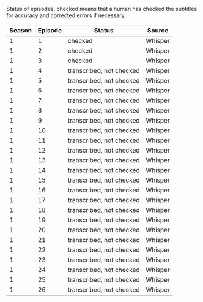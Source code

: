 Status of episodes, checked means that a human has checked the subtitles for accuracy and corrected errors if necessary.  

|Season|Episode|Status|Source|
|---|---|---|---|
|1|1|checked|Whisper|
|1|2|checked|Whisper|
|1|3|checked|Whisper|
|1|4|transcribed, not checked|Whisper|
|1|5|transcribed, not checked|Whisper|
|1|6|transcribed, not checked|Whisper|
|1|7|transcribed, not checked|Whisper|
|1|8|transcribed, not checked|Whisper|
|1|9|transcribed, not checked|Whisper|
|1|10|transcribed, not checked|Whisper|
|1|11|transcribed, not checked|Whisper|
|1|12|transcribed, not checked|Whisper|
|1|13|transcribed, not checked|Whisper|
|1|14|transcribed, not checked|Whisper|
|1|15|transcribed, not checked|Whisper|
|1|16|transcribed, not checked|Whisper|
|1|17|transcribed, not checked|Whisper|
|1|18|transcribed, not checked|Whisper|
|1|19|transcribed, not checked|Whisper|
|1|20|transcribed, not checked|Whisper|
|1|21|transcribed, not checked|Whisper|
|1|22|transcribed, not checked|Whisper|
|1|23|transcribed, not checked|Whisper|
|1|24|transcribed, not checked|Whisper|
|1|25|transcribed, not checked|Whisper|
|1|26|transcribed, not checked|Whisper|


